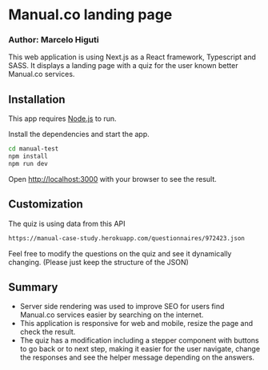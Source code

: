 # Manual.co landing page

### Author: Marcelo Higuti

This web application is using Next.js as a React framework, Typescript and SASS. It displays a landing page with a quiz for the user known better Manual.co services.

## Installation

This app requires [Node.js](https://nodejs.org/) to run.

Install the dependencies and start the app.

```sh
cd manual-test
npm install
npm run dev
```

Open [http://localhost:3000](http://localhost:3000) with your browser to see the result.

## Customization

The quiz is using data from this API

```sh
https://manual-case-study.herokuapp.com/questionnaires/972423.json
```

Feel free to modify the questions on the quiz and see it dynamically changing. (Please just keep the structure of the JSON)

## Summary

- Server side rendering was used to improve SEO for users find Manual.co services easier by searching on the internet.
- This application is responsive for web and mobile, resize the page and check the result.
- The quiz has a modification including a stepper component with buttons to go back or to next step, making it easier for the user navigate, change the responses and see the helper message depending on the answers.
